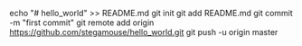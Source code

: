 echo "# hello_world" >> README.md
git init
git add README.md
git commit -m "first commit"
git remote add origin https://github.com/stegamouse/hello_world.git
git push -u origin master
